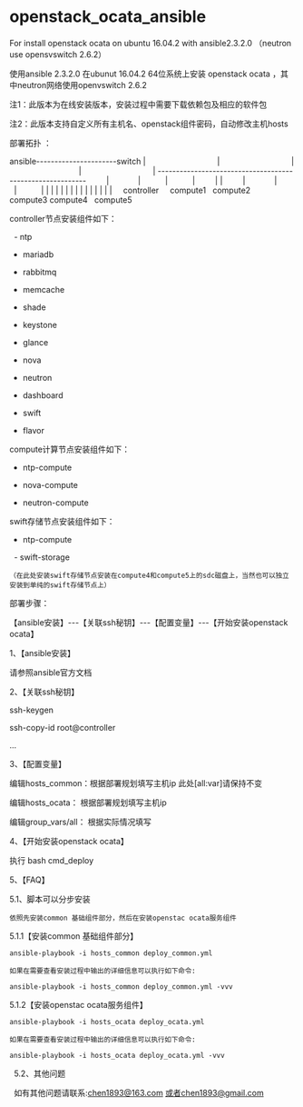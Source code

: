# openstack_ocata_ansible

For install openstack ocata on ubuntu 16.04.2 with ansible2.3.2.0 （neutron use opensvswitch 2.6.2）

使用ansible 2.3.2.0 在ubunut 16.04.2 64位系统上安装 openstack ocata ，其中neutron网络使用openvswitch 2.6.2

注1：此版本为在线安装版本，安装过程中需要下载依赖包及相应的软件包

注2：此版本支持自定义所有主机名、openstack组件密码，自动修改主机hosts


部署拓扑 ：

ansible----------------------switch
                                |
                                |
                                |
                                |
                                |
         ----------------------------------------------------------
         |              |           |           |         |        |
         |              |           |           |         |        |
         |              |           |           |         |        |
         |              |           |           |         |        |
     controller     compute1   compute2     compute3  compute4   compute5
     
controller节点安装组件如下：

   - ntp
   
   - mariadb
   
   - rabbitmq
   
   - memcache
   
   - shade
   
   - keystone
   
   - glance
   
   - nova
   
   - neutron
   
   - dashboard
   
   - swift
   
   - flavor
        
compute计算节点安装组件如下： 

   - ntp-compute
   
   - nova-compute
   
   - neutron-compute
   
swift存储节点安装组件如下：

   - ntp-compute
   
   - swift-storage 
   
    （在此处安装swift存储节点安装在compute4和compute5上的sdc磁盘上，当然也可以独立安装到单纯的swift存储节点上）

部署步骤：

  【ansible安装】---【关联ssh秘钥】---【配置变量】---【开始安装openstack ocata】


1、【ansible安装】

   请参照ansible官方文档
 
2、【关联ssh秘钥】

   ssh-keygen
 
   ssh-copy-id root@controller 
 
   ...
 
3、【配置变量】

   编辑hosts_common：根据部署规划填写主机ip 此处[all:var]请保持不变
 
   编辑hosts_ocata： 根据部署规划填写主机ip
 
   编辑group_vars/all： 根据实际情况填写
 
4、【开始安装openstack ocata】

   执行 bash cmd_deploy
 
 5、【FAQ】
 
 5.1、脚本可以分步安装
 
    依照先安装common 基础组件部分，然后在安装openstac ocata服务组件
    
 5.1.1【安装common 基础组件部分】
 
    ansible-playbook -i hosts_common deploy_common.yml
    
    如果在需要查看安装过程中输出的详细信息可以执行如下命令:
    
    ansible-playbook -i hosts_common deploy_common.yml -vvv
    
 5.1.2【安装openstac ocata服务组件】
 
    ansible-playbook -i hosts_ocata deploy_ocata.yml
    
    如果在需要查看安装过程中输出的详细信息可以执行如下命令:
    
    ansible-playbook -i hosts_ocata deploy_ocata.yml -vvv
   
5.2、其他问题

   如有其他问题请联系:chen1893@163.com 或者chen1893@gmail.com




     
     
     
     
